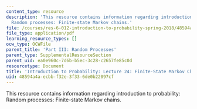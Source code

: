 ```yaml
---
content_type: resource
description: 'This resource contains information regarding introduction to probability:
  Random processes: Finite-state Markov chains.'
file: /courses/res-6-012-introduction-to-probability-spring-2018/48594a4aecbbf32e3f336de0b22097cf_MITRES_6_012S18_L24.pdf
file_type: application/pdf
learning_resource_types: []
ocw_type: OCWFile
parent_title: 'Part III: Random Processes'
parent_type: SupplementalResourceSection
parent_uid: ea0e960c-7d6b-b5ec-3c28-c2657fe85c0d
resourcetype: Document
title: 'Introduction to Probability: Lecture 24: Finite-State Markov Chains'
uid: 48594a4a-ecbb-f32e-3f33-6de0b22097cf
---
```

This resource contains information regarding introduction to probability: Random processes: Finite-state Markov chains.

